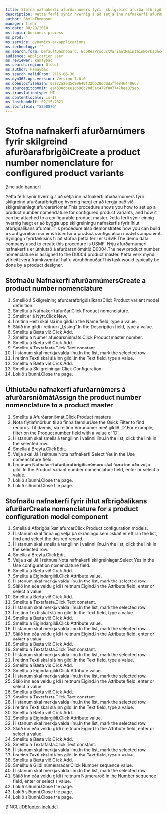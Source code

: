 ```yaml
---
title: Stofna nafnakerfi afurðarnúmers fyrir skilgreind afurðarafbrigði
description: Þetta ferli sýnir hvernig á að setja inn nafnakerfi afurðarnúmers fyrir skilgreind afurðarafbrigði og hvernig hægt er að tengja það við skilgreinanlegt afurðarsniðmát.
author: ShylaThompson
manager: tfehr
ms.date: 08/29/2018
ms.topic: business-process
ms.prod: ''
ms.service: dynamics-ax-applications
ms.technology: ''
ms.search.form: DefaultDashboard, EcoResProductVariantMaintainWorkspace, EcoResNomenclature, EcoResProductListPage, EcoResProductDetails, PCProductConfigurationModelListPage, PCProductConfigurationModelDetails
audience: Application User
ms.reviewer: kamaybac
ms.search.region: Global
ms.author: kamaybac
ms.search.validFrom: 2016-06-30
ms.dyn365.ops.version: Version 7.0.0
ms.openlocfilehash: 07922a20d5c99640f32bb28ddddaffe846440667
ms.sourcegitcommit: eaf330dbee1db96c20d5ac479f007747bea079eb
ms.translationtype: HT
ms.contentlocale: is-IS
ms.lasthandoff: 02/15/2021
ms.locfileid: "5258876"
---
```

# <a name="create-a-product-number-nomenclature-for-configured-product-variants"></a><span data-ttu-id="5545b-103">Stofna nafnakerfi afurðarnúmers fyrir skilgreind afurðarafbrigði</span><span class="sxs-lookup"><span data-stu-id="5545b-103">Create a product number nomenclature for configured product variants</span></span>

[!include [banner](../../includes/banner.md)]

<span data-ttu-id="5545b-104">Þetta ferli sýnir hvernig á að setja inn nafnakerfi afurðarnúmers fyrir skilgreind afurðarafbrigði og hvernig hægt er að tengja það við skilgreinanlegt afurðarsniðmát.</span><span class="sxs-lookup"><span data-stu-id="5545b-104">This procedure shows you how to set up a product number nomenclature for configured product variants, and how it can be attached to a configurable product master.</span></span> <span data-ttu-id="5545b-105">Þetta ferli sýnir einnig hvernig hægt er að byggja upp skilgreiningu nafnakerfis fyrir íhlut afbrigðalíkans afurðar.</span><span class="sxs-lookup"><span data-stu-id="5545b-105">This procedure also demonstrates how you can build a configuration nomenclature for a product configuration model component.</span></span> <span data-ttu-id="5545b-106">Sýnigögn fyrirtækisins til að stofna þetta ferli er USMF.</span><span class="sxs-lookup"><span data-stu-id="5545b-106">The demo data company used to create this procedure is USMF.</span></span> <span data-ttu-id="5545b-107">Nýju afurðarnúmeri nafnakerfis er úthlutað á afurðarsniðmátið D0004.</span><span class="sxs-lookup"><span data-stu-id="5545b-107">The new product number nomenclature is assigned to the D0004 product master.</span></span> <span data-ttu-id="5545b-108">Þetta verk myndi yfirleitt vera framkvæmt af hálfu vöruhönnuðar.</span><span class="sxs-lookup"><span data-stu-id="5545b-108">This task would typically be done by a product designer.</span></span>


## <a name="create-a-product-number-nomenclature"></a><span data-ttu-id="5545b-109">Stofnaðu Nafnakerfi afurðarnúmers</span><span class="sxs-lookup"><span data-stu-id="5545b-109">Create a product number nomenclature</span></span>
1. <span data-ttu-id="5545b-110">Smellið á Skilgreining afurðarafbrigðislíkans</span><span class="sxs-lookup"><span data-stu-id="5545b-110">Click Product variant model definition.</span></span>
2. <span data-ttu-id="5545b-111">Smelltu á Nafnakerfi afurðar.</span><span class="sxs-lookup"><span data-stu-id="5545b-111">Click Product nomenclature.</span></span>
3. <span data-ttu-id="5545b-112">Smellt er á Nýtt.</span><span class="sxs-lookup"><span data-stu-id="5545b-112">Click New.</span></span>
4. <span data-ttu-id="5545b-113">Í reitinn Heiti skal slá inn gildi.</span><span class="sxs-lookup"><span data-stu-id="5545b-113">In the Name field, type a value.</span></span>
5. <span data-ttu-id="5545b-114">Sláið inn gildi í reitnum „Lýsing“.</span><span class="sxs-lookup"><span data-stu-id="5545b-114">In the Description field, type a value.</span></span>
6. <span data-ttu-id="5545b-115">Smelltu á Bæta við.</span><span class="sxs-lookup"><span data-stu-id="5545b-115">Click Add.</span></span>
7. <span data-ttu-id="5545b-116">Smelltu á Númer afurðarsniðmáts.</span><span class="sxs-lookup"><span data-stu-id="5545b-116">Click Product master number.</span></span>
8. <span data-ttu-id="5545b-117">Smelltu á Bæta við.</span><span class="sxs-lookup"><span data-stu-id="5545b-117">Click Add.</span></span>
9. <span data-ttu-id="5545b-118">Smelltu á Textafasta.</span><span class="sxs-lookup"><span data-stu-id="5545b-118">Click Text constant.</span></span>
10. <span data-ttu-id="5545b-119">Í listanum skal merkja valda línu.</span><span class="sxs-lookup"><span data-stu-id="5545b-119">In the list, mark the selected row.</span></span>
11. <span data-ttu-id="5545b-120">Í reitinn Texti skal slá inn gildi.</span><span class="sxs-lookup"><span data-stu-id="5545b-120">In the Text field, type a value.</span></span>
12. <span data-ttu-id="5545b-121">Smelltu á Bæta við.</span><span class="sxs-lookup"><span data-stu-id="5545b-121">Click Add.</span></span>
13. <span data-ttu-id="5545b-122">Smelltu á Skilgreiningar.</span><span class="sxs-lookup"><span data-stu-id="5545b-122">Click Configuration.</span></span>
14. <span data-ttu-id="5545b-123">Lokið síðunni.</span><span class="sxs-lookup"><span data-stu-id="5545b-123">Close the page.</span></span>

## <a name="assign-the-product-number-nomenclature-to-a-product-master"></a><span data-ttu-id="5545b-124">Úthlutaðu nafnakerfi afurðarnúmers á afurðarsniðmát</span><span class="sxs-lookup"><span data-stu-id="5545b-124">Assign the product number nomenclature to a product master</span></span>
1. <span data-ttu-id="5545b-125">Smelltu á Afurðarsniðmát.</span><span class="sxs-lookup"><span data-stu-id="5545b-125">Click Product masters.</span></span>
2. <span data-ttu-id="5545b-126">Nota flýtiafmörkun til að finna færslur</span><span class="sxs-lookup"><span data-stu-id="5545b-126">Use the Quick Filter to find records.</span></span> <span data-ttu-id="5545b-127">Til dæmis, sía reitinn Vörunúmer með gildið ‚D'.</span><span class="sxs-lookup"><span data-stu-id="5545b-127">For example, filter on the Product number field with a value of 'D'.</span></span>
3. <span data-ttu-id="5545b-128">Í listanum skal smella á tengilinn í valinni línu.</span><span class="sxs-lookup"><span data-stu-id="5545b-128">In the list, click the link in the selected row.</span></span>
4. <span data-ttu-id="5545b-129">Smella á Breyta.</span><span class="sxs-lookup"><span data-stu-id="5545b-129">Click Edit.</span></span>
5. <span data-ttu-id="5545b-130">Velja skal Já í reitnum Nota nafnakerfi.</span><span class="sxs-lookup"><span data-stu-id="5545b-130">Select Yes in the Use nomenclature field.</span></span>
6. <span data-ttu-id="5545b-131">Í reitnum Nafnakerfi afurðarafbrigðisnúmers skal færa inn eða velja gildi.</span><span class="sxs-lookup"><span data-stu-id="5545b-131">In the Product variant number nomenclature field, enter or select a value.</span></span>
7. <span data-ttu-id="5545b-132">Lokið síðunni.</span><span class="sxs-lookup"><span data-stu-id="5545b-132">Close the page.</span></span>
8. <span data-ttu-id="5545b-133">Lokið síðunni.</span><span class="sxs-lookup"><span data-stu-id="5545b-133">Close the page.</span></span>

## <a name="create-nomenclature-for-a-product-configuration-model-component"></a><span data-ttu-id="5545b-134">Stofnaðu nafnakerfi fyrir íhlut afbrigðalíkans afurðar</span><span class="sxs-lookup"><span data-stu-id="5545b-134">Create nomenclature for a product configuration model component</span></span>
1. <span data-ttu-id="5545b-135">Smella á Afbrigðalíkan afurðar</span><span class="sxs-lookup"><span data-stu-id="5545b-135">Click Product configuration models.</span></span>
2. <span data-ttu-id="5545b-136">Í listanum skal finna og velja þá skráningu sem óskað er eftir.</span><span class="sxs-lookup"><span data-stu-id="5545b-136">In the list, find and select the desired record.</span></span>
3. <span data-ttu-id="5545b-137">Í listanum skal smella á tengilinn í valinni línu.</span><span class="sxs-lookup"><span data-stu-id="5545b-137">In the list, click the link in the selected row.</span></span>
4. <span data-ttu-id="5545b-138">Smella á Breyta.</span><span class="sxs-lookup"><span data-stu-id="5545b-138">Click Edit.</span></span>
5. <span data-ttu-id="5545b-139">Velja skal Já í reitnum Nota nafnakerfi skilgreiningar.</span><span class="sxs-lookup"><span data-stu-id="5545b-139">Select Yes in the Use configuration nomenclature field.</span></span>
6. <span data-ttu-id="5545b-140">Smelltu á Bæta við.</span><span class="sxs-lookup"><span data-stu-id="5545b-140">Click Add.</span></span>
7. <span data-ttu-id="5545b-141">Smelltu á Eigindargildi.</span><span class="sxs-lookup"><span data-stu-id="5545b-141">Click Attribute value.</span></span>
8. <span data-ttu-id="5545b-142">Í listanum skal merkja valda línu.</span><span class="sxs-lookup"><span data-stu-id="5545b-142">In the list, mark the selected row.</span></span>
9. <span data-ttu-id="5545b-143">Sláið inn eða veldu gildi í reitnum Eigind.</span><span class="sxs-lookup"><span data-stu-id="5545b-143">In the Attribute field, enter or select a value.</span></span>
10. <span data-ttu-id="5545b-144">Smelltu á Bæta við.</span><span class="sxs-lookup"><span data-stu-id="5545b-144">Click Add.</span></span>
11. <span data-ttu-id="5545b-145">Smelltu á Textafasta.</span><span class="sxs-lookup"><span data-stu-id="5545b-145">Click Text constant.</span></span>
12. <span data-ttu-id="5545b-146">Í listanum skal merkja valda línu.</span><span class="sxs-lookup"><span data-stu-id="5545b-146">In the list, mark the selected row.</span></span>
13. <span data-ttu-id="5545b-147">Í reitinn Texti skal slá inn gildi.</span><span class="sxs-lookup"><span data-stu-id="5545b-147">In the Text field, type a value.</span></span>
14. <span data-ttu-id="5545b-148">Smelltu á Bæta við.</span><span class="sxs-lookup"><span data-stu-id="5545b-148">Click Add.</span></span>
15. <span data-ttu-id="5545b-149">Smelltu á Eigindargildi.</span><span class="sxs-lookup"><span data-stu-id="5545b-149">Click Attribute value.</span></span>
16. <span data-ttu-id="5545b-150">Í listanum skal merkja valda línu.</span><span class="sxs-lookup"><span data-stu-id="5545b-150">In the list, mark the selected row.</span></span>
17. <span data-ttu-id="5545b-151">Sláið inn eða veldu gildi í reitnum Eigind.</span><span class="sxs-lookup"><span data-stu-id="5545b-151">In the Attribute field, enter or select a value.</span></span>
18. <span data-ttu-id="5545b-152">Smelltu á Bæta við.</span><span class="sxs-lookup"><span data-stu-id="5545b-152">Click Add.</span></span>
19. <span data-ttu-id="5545b-153">Smelltu á Textafasta.</span><span class="sxs-lookup"><span data-stu-id="5545b-153">Click Text constant.</span></span>
20. <span data-ttu-id="5545b-154">Í listanum skal merkja valda línu.</span><span class="sxs-lookup"><span data-stu-id="5545b-154">In the list, mark the selected row.</span></span>
21. <span data-ttu-id="5545b-155">Í reitinn Texti skal slá inn gildi.</span><span class="sxs-lookup"><span data-stu-id="5545b-155">In the Text field, type a value.</span></span>
22. <span data-ttu-id="5545b-156">Smelltu á Bæta við.</span><span class="sxs-lookup"><span data-stu-id="5545b-156">Click Add.</span></span>
23. <span data-ttu-id="5545b-157">Smelltu á Eigindargildi.</span><span class="sxs-lookup"><span data-stu-id="5545b-157">Click Attribute value.</span></span>
24. <span data-ttu-id="5545b-158">Í listanum skal merkja valda línu.</span><span class="sxs-lookup"><span data-stu-id="5545b-158">In the list, mark the selected row.</span></span>
25. <span data-ttu-id="5545b-159">Sláið inn eða veldu gildi í reitnum Eigind.</span><span class="sxs-lookup"><span data-stu-id="5545b-159">In the Attribute field, enter or select a value.</span></span>
26. <span data-ttu-id="5545b-160">Smelltu á Bæta við.</span><span class="sxs-lookup"><span data-stu-id="5545b-160">Click Add.</span></span>
27. <span data-ttu-id="5545b-161">Smelltu á Textafasta.</span><span class="sxs-lookup"><span data-stu-id="5545b-161">Click Text constant.</span></span>
28. <span data-ttu-id="5545b-162">Í listanum skal merkja valda línu.</span><span class="sxs-lookup"><span data-stu-id="5545b-162">In the list, mark the selected row.</span></span>
29. <span data-ttu-id="5545b-163">Í reitinn Texti skal slá inn gildi.</span><span class="sxs-lookup"><span data-stu-id="5545b-163">In the Text field, type a value.</span></span>
30. <span data-ttu-id="5545b-164">Smelltu á Bæta við.</span><span class="sxs-lookup"><span data-stu-id="5545b-164">Click Add.</span></span>
31. <span data-ttu-id="5545b-165">Smelltu á Eigindargildi.</span><span class="sxs-lookup"><span data-stu-id="5545b-165">Click Attribute value.</span></span>
32. <span data-ttu-id="5545b-166">Í listanum skal merkja valda línu.</span><span class="sxs-lookup"><span data-stu-id="5545b-166">In the list, mark the selected row.</span></span>
33. <span data-ttu-id="5545b-167">Sláið inn eða veldu gildi í reitnum Eigind.</span><span class="sxs-lookup"><span data-stu-id="5545b-167">In the Attribute field, enter or select a value.</span></span>
34. <span data-ttu-id="5545b-168">Smelltu á Bæta við.</span><span class="sxs-lookup"><span data-stu-id="5545b-168">Click Add.</span></span>
35. <span data-ttu-id="5545b-169">Smelltu á Textafasta.</span><span class="sxs-lookup"><span data-stu-id="5545b-169">Click Text constant.</span></span>
36. <span data-ttu-id="5545b-170">Í listanum skal merkja valda línu.</span><span class="sxs-lookup"><span data-stu-id="5545b-170">In the list, mark the selected row.</span></span>
37. <span data-ttu-id="5545b-171">Í reitinn Texti skal slá inn gildi.</span><span class="sxs-lookup"><span data-stu-id="5545b-171">In the Text field, type a value.</span></span>
38. <span data-ttu-id="5545b-172">Smelltu á Bæta við.</span><span class="sxs-lookup"><span data-stu-id="5545b-172">Click Add.</span></span>
39. <span data-ttu-id="5545b-173">Smelltu á Gildi númeraraðar.</span><span class="sxs-lookup"><span data-stu-id="5545b-173">Click Number sequence value.</span></span>
40. <span data-ttu-id="5545b-174">Í listanum skal merkja valda línu.</span><span class="sxs-lookup"><span data-stu-id="5545b-174">In the list, mark the selected row.</span></span>
41. <span data-ttu-id="5545b-175">Sláið inn eða veldu gildi í reitnum Númeraröð.</span><span class="sxs-lookup"><span data-stu-id="5545b-175">In the Number sequence field, enter or select a value.</span></span>
42. <span data-ttu-id="5545b-176">Lokið síðunni.</span><span class="sxs-lookup"><span data-stu-id="5545b-176">Close the page.</span></span>
43. <span data-ttu-id="5545b-177">Lokið síðunni.</span><span class="sxs-lookup"><span data-stu-id="5545b-177">Close the page.</span></span>
44. <span data-ttu-id="5545b-178">Lokið síðunni.</span><span class="sxs-lookup"><span data-stu-id="5545b-178">Close the page.</span></span>



[!INCLUDE[footer-include](../../../includes/footer-banner.md)]